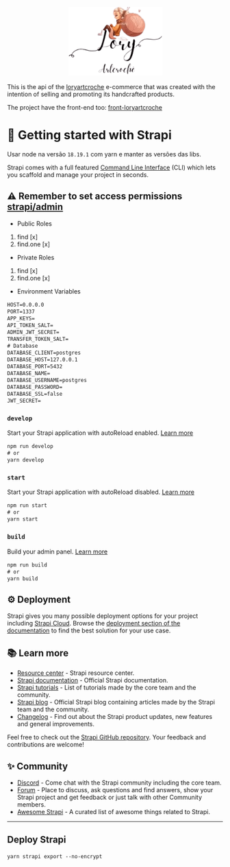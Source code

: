 <div align="center">

![Lory Art Croche](./src/admin/extensions/logo_LoryArtCrocheColorida.png)

</div>

This is the api of the [loryartcroche](https://www.instagram.com/loryartcroche/) e-commerce that was created with the intention of selling and promoting its handcrafted products.

The project have the front-end too: [front-loryartcroche](https://github.com/damoclesgil/front-loryartcroche)

# 🚀 Getting started with Strapi

Usar node na versão `18.19.1` com yarn e manter as versões das libs.

Strapi comes with a full featured [Command Line Interface](https://docs.strapi.io/dev-docs/cli) (CLI) which lets you scaffold and manage your project in seconds.

## ⚠️ Remember to set access permissions [strapi/admin](http://localhost:1337/admin/)

- Public Roles

1. find [x]
1. find.one [x]

- Private Roles

1. find [x]
2. find.one [x]

- Environment Variables

```env
HOST=0.0.0.0
PORT=1337
APP_KEYS=
API_TOKEN_SALT=
ADMIN_JWT_SECRET=
TRANSFER_TOKEN_SALT=
# Database
DATABASE_CLIENT=postgres
DATABASE_HOST=127.0.0.1
DATABASE_PORT=5432
DATABASE_NAME=
DATABASE_USERNAME=postgres
DATABASE_PASSWORD=
DATABASE_SSL=false
JWT_SECRET=
```

### `develop`

Start your Strapi application with autoReload enabled. [Learn more](https://docs.strapi.io/dev-docs/cli#strapi-develop)

```cli
npm run develop
# or
yarn develop
```

### `start`

Start your Strapi application with autoReload disabled. [Learn more](https://docs.strapi.io/dev-docs/cli#strapi-start)

```cli
npm run start
# or
yarn start
```

### `build`

Build your admin panel. [Learn more](https://docs.strapi.io/dev-docs/cli#strapi-build)

```cli
npm run build
# or
yarn build
```

## ⚙️ Deployment

Strapi gives you many possible deployment options for your project including [Strapi Cloud](https://cloud.strapi.io). Browse the [deployment section of the documentation](https://docs.strapi.io/dev-docs/deployment) to find the best solution for your use case.

## 📚 Learn more

- [Resource center](https://strapi.io/resource-center) - Strapi resource center.
- [Strapi documentation](https://docs.strapi.io) - Official Strapi documentation.
- [Strapi tutorials](https://strapi.io/tutorials) - List of tutorials made by the core team and the community.
- [Strapi blog](https://strapi.io/blog) - Official Strapi blog containing articles made by the Strapi team and the community.
- [Changelog](https://strapi.io/changelog) - Find out about the Strapi product updates, new features and general improvements.

Feel free to check out the [Strapi GitHub repository](https://github.com/strapi/strapi). Your feedback and contributions are welcome!

## ✨ Community

- [Discord](https://discord.strapi.io) - Come chat with the Strapi community including the core team.
- [Forum](https://forum.strapi.io/) - Place to discuss, ask questions and find answers, show your Strapi project and get feedback or just talk with other Community members.
- [Awesome Strapi](https://github.com/strapi/awesome-strapi) - A curated list of awesome things related to Strapi.

---

## Deploy Strapi

```cli
yarn strapi export --no-encrypt
```
